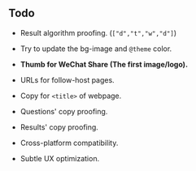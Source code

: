 ## Todo

- Result algorithm proofing. (`["d","t","w","d"]`)
- Try to update the bg-image and `@theme` color.
- **Thumb for WeChat Share (The first image/logo).**
- URLs for follow-host pages.

- Copy for `<title>` of webpage.
- Questions' copy proofing.
- Results' copy proofing.

- Cross-platform compatibility.
- Subtle UX optimization. 